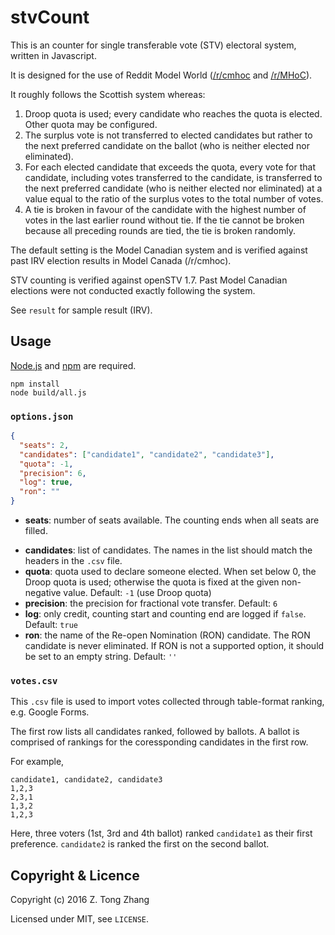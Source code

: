 stvCount
========
This is an counter for single transferable vote (STV) electoral system, written
in Javascript.

It is designed for the use of Reddit Model World
([/r/cmhoc](https://reddit.com/r/cmhoc) and
[/r/MHoC](https://reddit.com/r/mhoc)).

It roughly follows the Scottish system whereas:

1. Droop quota is used; every candidate who reaches the quota is elected. Other
quota may be configured.
2. The surplus vote is not transferred to elected candidates but rather to the
next preferred candidate on the ballot (who is neither elected nor eliminated).
3. For each elected candidate that exceeds the quota, every vote for that
candidate, including votes transferred to the candidate, is transferred to the
next preferred candidate (who is neither elected nor eliminated) at a value
equal to the ratio of the surplus votes to the total number of votes.
4. A tie is broken in favour of the candidate with the highest number of votes
in the last earlier round without tie. If the tie cannot be broken because all
preceding rounds are tied, the tie is broken randomly.

The default setting is the Model Canadian system and is verified against past
IRV election results in Model Canada (/r/cmhoc).

STV counting is verified against openSTV 1.7. Past Model Canadian elections were
not conducted exactly following the system.

See `result` for sample result (IRV).

Usage
-------
[Node.js](https://nodejs.org/) and [npm](https://www.npmjs.com/) are required.

```
npm install
node build/all.js
```

### `options.json`
``` json
{
  "seats": 2,
  "candidates": ["candidate1", "candidate2", "candidate3"],
  "quota": -1,
  "precision": 6,
  "log": true,
  "ron": ""
}
```
* **seats**: number of seats available. The counting ends when all seats are
filled.
- **candidates**: list of candidates. The names in the list should match the
headers in the `.csv` file.
- **quota**: quota used to declare someone elected. When set below 0, the Droop
quota is used; otherwise the quota is fixed at the given non-negative value.
Default: `-1` (use Droop quota)
- **precision**: the precision for fractional vote transfer. Default: `6`
- **log**: only credit, counting start and counting end are logged if `false`.
Default: `true`
- **ron**: the name of the Re-open Nomination (RON) candidate. The RON candidate
is never eliminated. If RON is not a supported option, it should be set to
an empty string. Default: `''`

### `votes.csv`
This `.csv` file is used to import votes collected through table-format ranking,
e.g. Google Forms.

The first row lists all candidates ranked, followed by ballots. A ballot is
comprised of rankings for the coressponding candidates in the first row.

For example,
``` csv
candidate1, candidate2, candidate3
1,2,3
2,3,1
1,3,2
1,2,3
```

Here, three voters (1st, 3rd and 4th ballot) ranked `candidate1` as their first
preference. `candidate2` is ranked the first on the second ballot.


Copyright & Licence
-------
Copyright (c) 2016 Z. Tong Zhang

Licensed under MIT, see `LICENSE`.
